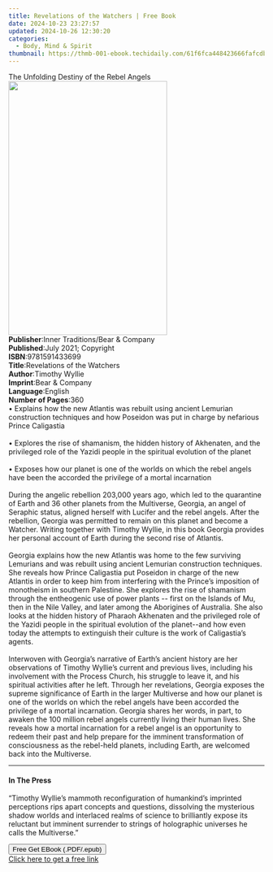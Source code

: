 ```yaml
---
title: Revelations of the Watchers | Free Book
date: 2024-10-23 23:27:57
updated: 2024-10-26 12:30:20
categories:
  - Body, Mind & Spirit
thumbnail: https://thmb-001-ebook.techidaily.com/61f6fca448423666fafcdb119704e171a9aeb95239e85dfac359bbe062e7417e.jpg
---
```

<main id="book-container">
  <div class="flex flex-col">
    <div class="book-brief flex-1 py-6 px-4 sm:p-6 md:py-10 md:px-8">
      <!-- brief-->
      <div class="book-brief-main">
        The Unfolding Destiny of the Rebel Angels
      </div>
    </div>
    <div
      class="book-meta-info flex-1 grid gap-4 col-start-1 col-end-3 row-start-1 sm:mb-6 sm:grid-cols-4 lg:gap-6 lg:col-start-2 lg:row-end-6 lg:row-span-6 lg:mb-0"
    >
      <div
        class="book-meta-info-left place-content-center mt-4 p-4 text-sm leading-6 col-start-2 col-span-2 dark:text-slate-400"
      >
        <img
          class="w-full h-500 object-cover rounded-lg sm:h-255 sm:col-span-2 lg:col-span-full"
          src="https://img-001-ebook.techidaily.com/d460a26958571ae03e81274d8953128820287c40d1092350deffb4667699f631.jpg"
          alt=""
          width="312"
          height="500"
        />
      </div>
      <div
        class="book-meta-info-right mt-2 col-start-1 row-start-2 col-span-3 self-center"
      >
        <!-- meta data  -->
        <div class="flex flex-col px-4 md:px-8">
          <div class="flex-1">
            <strong>Publisher</strong>:<span class="px-2"
              >Inner Traditions/Bear &amp; Company</span
            >
          </div>
          <div class="flex-1">
            <strong>Published</strong>:<span class="px-2"
              >July 2021; Copyright</span
            >
          </div>
          <div class="flex-1">
            <strong>ISBN</strong>:<span class="px-2">9781591433699</span>
          </div>
          <div class="flex-1">
            <strong>Title</strong>:<span class="px-2"
              >Revelations of the Watchers</span
            >
          </div>
          <div class="flex-1">
            <strong>Author</strong>:<span class="px-2">Timothy Wyllie</span>
          </div>
          <div class="flex-1">
            <strong>Imprint</strong>:<span class="px-2"
              >Bear &amp; Company</span
            >
          </div>
          <div class="flex-1">
            <strong>Language</strong>:<span class="px-2">English</span>
          </div>
          <div class="flex-1">
            <strong>Number of Pages</strong>:<span class="px-2">360</span>
          </div>
        </div>
      </div>
    </div>
    <div class="book-description flex-1 py-6 px-4 sm:p-6 md:py-10 md:px-8">
      <div class="book-description-main">
        <div accordion-content="" id="description">
          • Explains how the new Atlantis was rebuilt using ancient Lemurian
          construction techniques and how Poseidon was put in charge by
          nefarious Prince Caligastia <br /><br />• Explores the rise of
          shamanism, the hidden history of Akhenaten, and the privileged role of
          the Yazidi people in the spiritual evolution of the planet
          <br /><br />• Exposes how our planet is one of the worlds on which the
          rebel angels have been the accorded the privilege of a mortal
          incarnation <br /><br />During the angelic rebellion 203,000 years
          ago, which led to the quarantine of Earth and 36 other planets from
          the Multiverse, Georgia, an angel of Seraphic status, aligned herself
          with Lucifer and the rebel angels. After the rebellion, Georgia was
          permitted to remain on this planet and become a Watcher. Writing
          together with Timothy Wyllie, in this book Georgia provides her
          personal account of Earth during the second rise of Atlantis.
          <br /><br />Georgia explains how the new Atlantis was home to the few
          surviving Lemurians and was rebuilt using ancient Lemurian
          construction techniques. She reveals how Prince Caligastia put
          Poseidon in charge of the new Atlantis in order to keep him from
          interfering with the Prince’s imposition of monotheism in southern
          Palestine. She explores the rise of shamanism through the entheogenic
          use of power plants -- first on the Islands of Mu, then in the Nile
          Valley, and later among the Aborigines of Australia. She also looks at
          the hidden history of Pharaoh Akhenaten and the privileged role of the
          Yazidi people in the spiritual evolution of the planet--and how even
          today the attempts to extinguish their culture is the work of
          Caligastia’s agents. <br /><br />Interwoven with Georgia’s narrative
          of Earth’s ancient history are her observations of Timothy Wyllie’s
          current and previous lives, including his involvement with the Process
          Church, his struggle to leave it, and his spiritual activities after
          he left. Through her revelations, Georgia exposes the supreme
          significance of Earth in the larger Multiverse and how our planet is
          one of the worlds on which the rebel angels have been accorded the
          privilege of a mortal incarnation. Georgia shares her words, in part,
          to awaken the 100 million rebel angels currently living their human
          lives. She reveals how a mortal incarnation for a rebel angel is an
          opportunity to redeem their past and help prepare for the imminent
          transformation of consciousness as the rebel-held planets, including
          Earth, are welcomed back into the Multiverse.
        </div>
        <div class="accordion-fader"></div>
      </div>
    </div>
    <div class="book-excerpts flex-1 py-6 px-4 sm:p-6 md:py-10 md:px-8">
      <!-- excerpts-->
      <div class="book-excerpts-main">
        <hr />
        <h4 class="placeholder placeholder-heading">
          <span>In The Press</span>
        </h4>
        <p>
          “Timothy Wyllie’s mammoth reconfiguration of humankind’s imprinted
          perceptions rips apart concepts and questions, dissolving the
          mysterious shadow worlds and interlaced realms of science to
          brilliantly expose its reluctant but imminent surrender to strings of
          holographic universes he calls the Multiverse.”
        </p>
      </div>
    </div>
    <div
      class="book-about-author flex-1 py-6 px-4 sm:p-6 md:py-10 md:px-8"
    ></div>
    <div class="book-free-get flex-1 py-6 px-4 sm:p-6 md:py-10 md:px-8">
      <button
        id="btn-free-get"
        class="bg-blue-500 hover:bg-blue-700 text-white font-bold py-2 px-4 rounded"
      >
        Free Get EBook (.PDF/.epub)
      </button>
      <div id="countdown-display" class="px-2 text-lg mt-2"></div>
      <a
        id="free-link"
        class="hidden bg-blue-500 hover:bg-blue-700 text-white font-bold py-2 px-4 rounded"
        href="https://www.ebooks.com/en-us/book/210133151/revelations-of-the-watchers/timothy-wyllie/"
        target="_blank"
        >Click here to get a free link</a
      >
    </div>
    <script>
      let countdownTime = 0;
      let countdownInterval = null;
      document
        .getElementById('btn-free-get')
        .addEventListener('click', startCountdown);
      function startCountdown() {
        countdownTime = new Date().getTime() + 60000 * 3;
        countdownInterval = setInterval(updateCountdown, 1000);
        document.getElementById('btn-free-get').disabled = true;
        document
          .getElementById('btn-free-get')
          .classList.add('bg-gray-500', 'cursor-not-allowed');
      }
      function updateCountdown() {
        let currentTime = new Date().getTime();
        let timeLeft = countdownTime - currentTime;
        let secondsLeft = Math.floor(timeLeft / 1000);
        document.getElementById('countdown-display').innerHTML =
          `Remaining time: ${secondsLeft} seconds.`;
        if (secondsLeft <= 0) {
          clearInterval(countdownInterval);
          document.getElementById('btn-free-get').classList.add('hidden');
          document.getElementById('free-link').classList.remove('hidden');
          document.getElementById('countdown-display').innerHTML = '';
        }
      }
    </script>
  </div>
</main>

